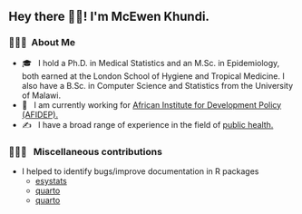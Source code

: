 <h2> Hey there 👋🏾! I'm McEwen Khundi.</h2>

<h3> 👨🏻‍💻 &nbsp;About Me </h3>

- 🎓 &nbsp; I hold a Ph.D. in Medical Statistics and an M.Sc. in Epidemiology, both earned at the London School of Hygiene and Tropical Medicine. I also have a B.Sc. in Computer Science and Statistics from the University of Malawi.
- 💼 &nbsp; I am currently working for [African Institute for Development Policy (AFIDEP).](https://www.afidep.org/staff/mcewen-khundi/)
- ✍️ &nbsp; I have a broad range of experience in the field of [public health.](https://mcewenkhundi.github.io/mcewenkhundi/publications.html)

<h3> 👨🏻‍💻 &nbsp; Miscellaneous contributions </h3>

- I helped to identify bugs/improve documentation in R packages
  - [esystats](https://github.com/easystats/insight/issues/415)
  - [quarto](https://github.com/quarto-dev/quarto-cli/discussions/755)
  - [quarto](https://github.com/quarto-dev/quarto-cli/discussions/773)








